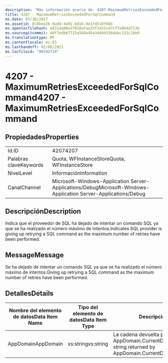 ```yaml
---
description: 'Más información acerca de: 4207-MaximumRetriesExceededForSqlCommand'
title: 4207 - MaximumRetriesExceededForSqlCommand
ms.date: 03/30/2017
ms.assetid: 8c8bee26-9ad4-4e01-bd16-0e1fd510fb6b
ms.openlocfilehash: e831da08e37010afaa33f3a52cd7cf7a9b4d713b
ms.sourcegitcommit: ddf7edb67715a5b9a45e3dd44536dabc153c1de0
ms.translationtype: MT
ms.contentlocale: es-ES
ms.lasthandoff: 02/06/2021
ms.locfileid: "99742724"
---
```

# <a name="4207---maximumretriesexceededforsqlcommand"></a><span data-ttu-id="a834c-103">4207 - MaximumRetriesExceededForSqlCommand</span><span class="sxs-lookup"><span data-stu-id="a834c-103">4207 - MaximumRetriesExceededForSqlCommand</span></span>

## <a name="properties"></a><span data-ttu-id="a834c-104">Propiedades</span><span class="sxs-lookup"><span data-stu-id="a834c-104">Properties</span></span>  
  
|||  
|-|-|  
|<span data-ttu-id="a834c-105">Id.</span><span class="sxs-lookup"><span data-stu-id="a834c-105">ID</span></span>|<span data-ttu-id="a834c-106">4207</span><span class="sxs-lookup"><span data-stu-id="a834c-106">4207</span></span>|  
|<span data-ttu-id="a834c-107">Palabras clave</span><span class="sxs-lookup"><span data-stu-id="a834c-107">Keywords</span></span>|<span data-ttu-id="a834c-108">Quota, WFInstanceStore</span><span class="sxs-lookup"><span data-stu-id="a834c-108">Quota, WFInstanceStore</span></span>|  
|<span data-ttu-id="a834c-109">Nivel</span><span class="sxs-lookup"><span data-stu-id="a834c-109">Level</span></span>|<span data-ttu-id="a834c-110">Información</span><span class="sxs-lookup"><span data-stu-id="a834c-110">Information</span></span>|  
|<span data-ttu-id="a834c-111">Canal</span><span class="sxs-lookup"><span data-stu-id="a834c-111">Channel</span></span>|<span data-ttu-id="a834c-112">Microsoft-Windows-Application Server-Applications/Debug</span><span class="sxs-lookup"><span data-stu-id="a834c-112">Microsoft-Windows-Application Server-Applications/Debug</span></span>|  
  
## <a name="description"></a><span data-ttu-id="a834c-113">Descripción</span><span class="sxs-lookup"><span data-stu-id="a834c-113">Description</span></span>  

 <span data-ttu-id="a834c-114">Indica que el proveedor de SQL ha dejado de intentar un comando SQL ya que se ha realizado el número máximo de intentos.</span><span class="sxs-lookup"><span data-stu-id="a834c-114">Indicates SQL provider is giving up retrying a SQL command as the maximum number of retries have been performed.</span></span>  
  
## <a name="message"></a><span data-ttu-id="a834c-115">Message</span><span class="sxs-lookup"><span data-stu-id="a834c-115">Message</span></span>  

 <span data-ttu-id="a834c-116">Se ha dejado de intentar un comando SQL ya que se ha realizado el número máximo de intentos.</span><span class="sxs-lookup"><span data-stu-id="a834c-116">Giving up retrying a SQL command as the maximum number of retries have been performed.</span></span>  
  
## <a name="details"></a><span data-ttu-id="a834c-117">Detalles</span><span class="sxs-lookup"><span data-stu-id="a834c-117">Details</span></span>  
  
|<span data-ttu-id="a834c-118">Nombre del elemento de datos</span><span class="sxs-lookup"><span data-stu-id="a834c-118">Data Item Name</span></span>|<span data-ttu-id="a834c-119">Tipo del elemento de datos</span><span class="sxs-lookup"><span data-stu-id="a834c-119">Data Item Type</span></span>|<span data-ttu-id="a834c-120">Descripción</span><span class="sxs-lookup"><span data-stu-id="a834c-120">Description</span></span>|  
|--------------------|--------------------|-----------------|  
|<span data-ttu-id="a834c-121">AppDomain</span><span class="sxs-lookup"><span data-stu-id="a834c-121">AppDomain</span></span>|<span data-ttu-id="a834c-122">xs:string</span><span class="sxs-lookup"><span data-stu-id="a834c-122">xs:string</span></span>|<span data-ttu-id="a834c-123">La cadena devuelta por AppDomain.CurrentDomain.FriendlyName.</span><span class="sxs-lookup"><span data-stu-id="a834c-123">The string returned by AppDomain.CurrentDomain.FriendlyName.</span></span>|
